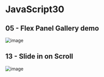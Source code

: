 # JavaScript30

## 05 - Flex Panel Gallery demo
![image](https://github.com/GobackGobackk/JavaScript30/blob/main/gif/Flex_Panels_%F0%9F%92%AA_-_Google_Chrome_2023-01-28_15-07-55_-_Trim_AdobeExpress.gif)

## 13 - Slide in on Scroll
![image](https://github.com/GobackGobackk/JavaScript30/blob/main/gif/Document_-_Google_Chrome_2023-01-28_15-18-54_-_Trim_AdobeExpress.gif)
